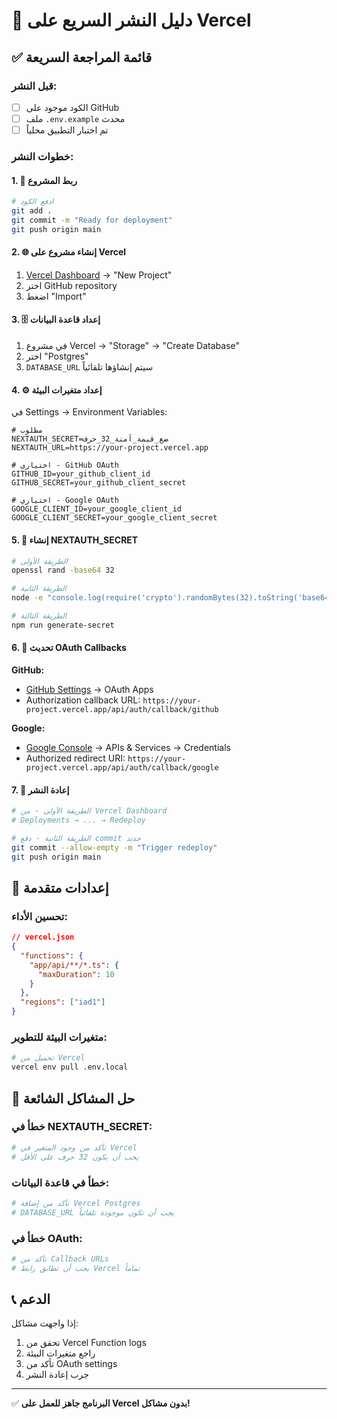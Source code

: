 # 🚀 دليل النشر السريع على Vercel

## ✅ قائمة المراجعة السريعة

### قبل النشر:
- [ ] الكود موجود على GitHub
- [ ] ملف `.env.example` محدث
- [ ] تم اختبار التطبيق محلياً

### خطوات النشر:

#### 1. 🔗 ربط المشروع
```bash
# ادفع الكود
git add .
git commit -m "Ready for deployment"
git push origin main
```

#### 2. 🌐 إنشاء مشروع على Vercel
1. [Vercel Dashboard](https://vercel.com/dashboard) → "New Project"
2. اختر GitHub repository
3. اضغط "Import"

#### 3. 🗄️ إعداد قاعدة البيانات
1. في مشروع Vercel → "Storage" → "Create Database"
2. اختر "Postgres"
3. `DATABASE_URL` سيتم إنشاؤها تلقائياً

#### 4. ⚙️ إعداد متغيرات البيئة
في Settings → Environment Variables:

```env
# مطلوب
NEXTAUTH_SECRET=ضع_قيمة_آمنة_32_حرف
NEXTAUTH_URL=https://your-project.vercel.app

# اختياري - GitHub OAuth
GITHUB_ID=your_github_client_id
GITHUB_SECRET=your_github_client_secret

# اختياري - Google OAuth  
GOOGLE_CLIENT_ID=your_google_client_id
GOOGLE_CLIENT_SECRET=your_google_client_secret
```

#### 5. 🔐 إنشاء NEXTAUTH_SECRET
```bash
# الطريقة الأولى
openssl rand -base64 32

# الطريقة الثانية  
node -e "console.log(require('crypto').randomBytes(32).toString('base64'))"

# الطريقة الثالثة
npm run generate-secret
```

#### 6. 🔄 تحديث OAuth Callbacks

**GitHub:**
- [GitHub Settings](https://github.com/settings/developers) → OAuth Apps
- Authorization callback URL: `https://your-project.vercel.app/api/auth/callback/github`

**Google:**
- [Google Console](https://console.cloud.google.com/) → APIs & Services → Credentials
- Authorized redirect URI: `https://your-project.vercel.app/api/auth/callback/google`

#### 7. 🚀 إعادة النشر
```bash
# الطريقة الأولى - من Vercel Dashboard
# Deployments → ... → Redeploy

# الطريقة الثانية - دفع commit جديد
git commit --allow-empty -m "Trigger redeploy"
git push origin main
```

## 🔧 إعدادات متقدمة

### تحسين الأداء:
```json
// vercel.json
{
  "functions": {
    "app/api/**/*.ts": {
      "maxDuration": 10
    }
  },
  "regions": ["iad1"]
}
```

### متغيرات البيئة للتطوير:
```bash
# تحميل من Vercel
vercel env pull .env.local
```

## 🐛 حل المشاكل الشائعة

### خطأ في NEXTAUTH_SECRET:
```bash
# تأكد من وجود المتغير في Vercel
# يجب أن يكون 32 حرف على الأقل
```

### خطأ في قاعدة البيانات:
```bash
# تأكد من إضافة Vercel Postgres
# DATABASE_URL يجب أن تكون موجودة تلقائياً
```

### خطأ في OAuth:
```bash
# تأكد من Callback URLs
# يجب أن تطابق رابط Vercel تماماً
```

## 📞 الدعم

إذا واجهت مشاكل:
1. تحقق من Vercel Function logs
2. راجع متغيرات البيئة
3. تأكد من OAuth settings
4. جرب إعادة النشر

---

✅ **البرنامج جاهز للعمل على Vercel بدون مشاكل!**
